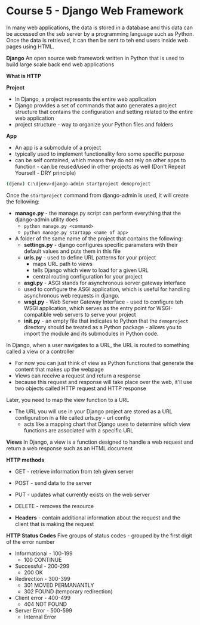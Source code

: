 # Course 5 - Django Web Framework

In many web applications, the data is stored in a database and this data can be accessed on the seb server by a programming language such as Python. Once the data is retrieved, it can then be sent to teh end users inside web pages using HTML.

**Django**
An open source web framework written in Python that is used to build large scale back end web applications

**What is HTTP**

**Project**
- In Django, a project represents the entire web application
- Django provides a set of commands that auto generates a project structure that contains the configuration and setting related to the entire web application
- project structure - way to organize your Python files and folders 

**App**
- An app is a submodule of a project
- typically used to implement functionality foro some specific purpose
- can be self contained, which means they do not rely on other apps to function - can be reused/used in other projects as well (Don't Repeat Yourself - DRY principle)

```zsh
(djenv) C:\djenv>django-admin startproject demoproject 
```

Once the ```startproject``` command from django-admin is used, it will create the following:
- **manage.py** -  the manage.py script can perform everything that the django-admin utility does
  - ```python manage.py <command>```
  - ```python manage.py startapp <name of app>```
- A folder of the same name of the project that contains the following:
  - **settings.py** - django configures specific parameters with their default values and puts them in this file
  - **urls.py** - used to define URL patterns for your project
    - maps URL path to views
    - tells Django which view to load for a given URL
    - central routing configuration for your project
  - **asgi.py** - ASGI stands for asynchronous server gateway interface
  - used to configure the ASGI application, which is useful for handling asynchronous web requests in django.
  - **wsgi.py** - Web Server Gateway Interface - used to configure teh WSGI application, which serves as the entry point for WSGI-compatible web servers to serve your project
  - **__init__.py** - an empty file that indicates to Python that the `demoproject` directory should be treated as a Python package - allows you to import the module and its submodules in Python code.

In Django, when a user navigates to a URL, the URL is routed to something called a view or a controller
- For now you can just think of view as Python functions that generate the content that makes up the webpage
- Views can receive a request and return a response
- because this request and response will take place over the web, it'll use two objects called HTTP request and HTTP response

Later, you need to map the view function to a URL
- The URL you will use in your Django project are stored as a URL configuration in a file called urls.py - url config
  - acts like a mapping chart that Django uses to determine which view functions are associated with a specific URL 

**Views**
In Django, a view is a function designed to handle a web request and return a web response such as an HTML document

**HTTP methods**
- GET - retrieve information from teh given server
- POST - send data to the server
- PUT - updates what currently exists on the web server 
- DELETE - removes the resource

- **Headers** - contain additional information about the request and the client that is making the request

**HTTP Status Codes**
 Five groups of status codes - grouped by the first digit of the error number
- Informational - 100-199
  - 100 CONTINUE
- Successful - 200-299
  - 200 OK
- Redirection - 300-399
  - 301 MOVED PERMANANTLY
  - 302 FOUND (temporary redirection)
- Client error - 400-499
  - 404 NOT FOUND
- Server Error - 500-599 
  - Internal Error